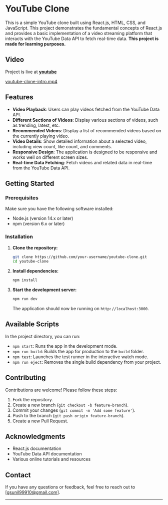 # YouTube Clone

This is a simple YouTube clone built using React.js, HTML, CSS, and JavaScript. This project demonstrates the fundamental concepts of React.js and provides a basic implementation of a video streaming platform that interacts with the YouTube Data API to fetch real-time data. **This project is made for learning purposes.**

## Video
Project is live at [**youtube**](https://gsunil-youtube.netlify.app/)

[youtube-clone-intro.mp4](https://github.com/user-attachments/assets/207880b7-9ff9-48e2-97a1-593087b99cd1)

## Features

- **Video Playback**: Users can play videos fetched from the YouTube Data API.
- **Different Sections of Videos**: Display various sections of videos, such as trending, latest, etc.
- **Recommended Videos**: Display a list of recommended videos based on the currently playing video.
- **Video Details**: Show detailed information about a selected video, including view count, like count, and comments.
- **Responsive Design**: The application is designed to be responsive and works well on different screen sizes.
- **Real-time Data Fetching**: Fetch videos and related data in real-time from the YouTube Data API.

## Getting Started

### Prerequisites

Make sure you have the following software installed:

- Node.js (version 14.x or later)
- npm (version 6.x or later)

### Installation

1. **Clone the repository:**

   ```bash
   git clone https://github.com/your-username/youtube-clone.git
   cd youtube-clone
   ```

2. **Install dependencies:**

   ```bash
   npm install
   ```

3. **Start the development server:**

   ```bash
   npm run dev
   ```

   The application should now be running on `http://localhost:3000`.


## Available Scripts

In the project directory, you can run:

- `npm start`: Runs the app in the development mode.
- `npm run build`: Builds the app for production to the `build` folder.
- `npm test`: Launches the test runner in the interactive watch mode.
- `npm run eject`: Removes the single build dependency from your project.

## Contributing

Contributions are welcome! Please follow these steps:

1. Fork the repository.
2. Create a new branch (`git checkout -b feature-branch`).
3. Commit your changes (`git commit -m 'Add some feature'`).
4. Push to the branch (`git push origin feature-branch`).
5. Create a new Pull Request.

## Acknowledgments

- React.js documentation
- YouTube Data API documentation
- Various online tutorials and resources

## Contact

If you have any questions or feedback, feel free to reach out to [gsunil99910@gmail.com].

---
